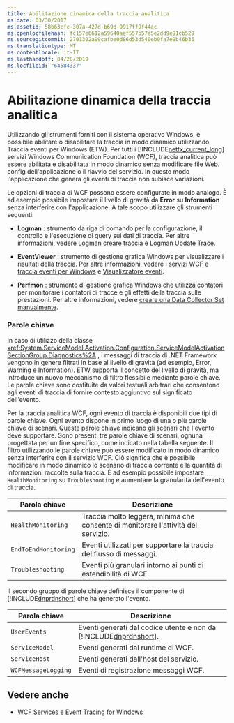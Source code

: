 ```yaml
---
title: Abilitazione dinamica della traccia analitica
ms.date: 03/30/2017
ms.assetid: 58b63cfc-307a-427d-b69d-9917ff9f44ac
ms.openlocfilehash: fc157e6612a59640aef557b57e5e2dd9e91cb529
ms.sourcegitcommit: 2701302a99cafbe0d86d53d540eb0fa7e9b46b36
ms.translationtype: MT
ms.contentlocale: it-IT
ms.lasthandoff: 04/28/2019
ms.locfileid: "64584337"
---
```

# <a name="dynamically-enabling-analytic-tracing"></a>Abilitazione dinamica della traccia analitica
Utilizzando gli strumenti forniti con il sistema operativo Windows, è possibile abilitare o disabilitare la traccia in modo dinamico utilizzando Traccia eventi per Windows (ETW). Per tutti i [!INCLUDE[netfx_current_long](../../../../../includes/netfx-current-long-md.md)] servizi Windows Communication Foundation (WCF), traccia analitica può essere abilitata e disabilitata in modo dinamico senza modificare file Web. config dell'applicazione o il riavvio del servizio. In questo modo l'applicazione che genera gli eventi di traccia non subisce variazioni.  
  
 Le opzioni di traccia di WCF possono essere configurate in modo analogo. È ad esempio possibile impostare il livello di gravità da **Error** su **Information** senza interferire con l'applicazione. A tale scopo utilizzare gli strumenti seguenti:  
  
- **Logman** : strumento da riga di comando per la configurazione, il controllo e l'esecuzione di query sui dati di traccia. Per altre informazioni, vedere [Logman creare traccia](https://go.microsoft.com/fwlink/?LinkId=165426) e [Logman Update Trace](https://go.microsoft.com/fwlink/?LinkId=165427).  
  
- **EventViewer** : strumento di gestione grafica Windows per visualizzare i risultati della traccia. Per altre informazioni, vedere [i servizi WCF e traccia eventi per Windows](../../../../../docs/framework/wcf/samples/wcf-services-and-event-tracing-for-windows.md) e [Visualizzatore eventi](https://go.microsoft.com/fwlink/?LinkId=165428).  
  
- **Perfmon** : strumento di gestione grafica Windows che utilizza contatori per monitorare i contatori di tracce e gli effetti della traccia sulle prestazioni. Per altre informazioni, vedere [creare una Data Collector Set manualmente](https://go.microsoft.com/fwlink/?LinkId=165429).  
  
### <a name="keywords"></a>Parole chiave  
 In caso di utilizzo della classe <xref:System.ServiceModel.Activation.Configuration.ServiceModelActivationSectionGroup.Diagnostics%2A> , i messaggi di traccia di .NET Framework vengono in genere filtrati in base al livello di gravità (ad esempio, Error, Warning e Information). ETW supporta il concetto del livello di gravità, ma introduce un nuovo meccanismo di filtro flessibile mediante parole chiave. Le parole chiave sono costituite da valori testuali arbitrari che consentono agli eventi di traccia di fornire contesto aggiuntivo sul significato dell'evento.  
  
 Per la traccia analitica WCF, ogni evento di traccia è disponibili due tipi di parole chiave. Ogni evento dispone in primo luogo di una o più parole chiave di scenari. Queste parole chiave indicano gli scenari che l'evento deve supportare. Sono presenti tre parole chiave di scenari, ognuna progettata per un fine specifico, come indicato nella tabella seguente. Il filtro utilizzando le parole chiave può essere modificato in modo dinamico senza interferire con il servizio WCF. Ciò significa che è possibile modificare in modo dinamico lo scenario di traccia corrente e la quantità di informazioni raccolte sulla traccia. È ad esempio possibile impostare `HealthMonitoring` su `Troubleshooting` e aumentare la granularità dell'evento di traccia.  
  
|Parola chiave|Descrizione|  
|-------------|-----------------|  
|`HealthMonitoring`|Traccia molto leggera, minima che consente di monitorare l'attività del servizio.|  
|`EndToEndMonitoring`|Eventi utilizzati per supportare la traccia del flusso di messaggi.|  
|`Troubleshooting`|Eventi più granulari intorno ai punti di estendibilità di WCF.|  
  
 Il secondo gruppo di parole chiave definisce il componente di [!INCLUDE[dnprdnshort](../../../../../includes/dnprdnshort-md.md)] che ha generato l'evento.  
  
|Parola chiave|Descrizione|  
|-------------|-----------------|  
|`UserEvents`|Eventi generati dal codice utente e non da [!INCLUDE[dnprdnshort](../../../../../includes/dnprdnshort-md.md)].|  
|`ServiceModel`|Eventi generati dal runtime di WCF.|  
|`ServiceHost`|Eventi generati dall'host del servizio.|  
|`WCFMessageLogging`|Eventi di registrazione messaggi WCF.|  
  
## <a name="see-also"></a>Vedere anche

- [WCF Services e Event Tracing for Windows](../../../../../docs/framework/wcf/samples/wcf-services-and-event-tracing-for-windows.md)
